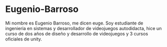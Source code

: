 # Eugenio-Barroso
Mi nombre es Eugenio Barroso, me dicen euge. Soy estudiante de ingenieria en sistemas y desarrollador de videojuegos autodidacta, hice un curso de dos años de diseño y desarrollo de videojuegos y 3 cursos oficiales de unity. 
